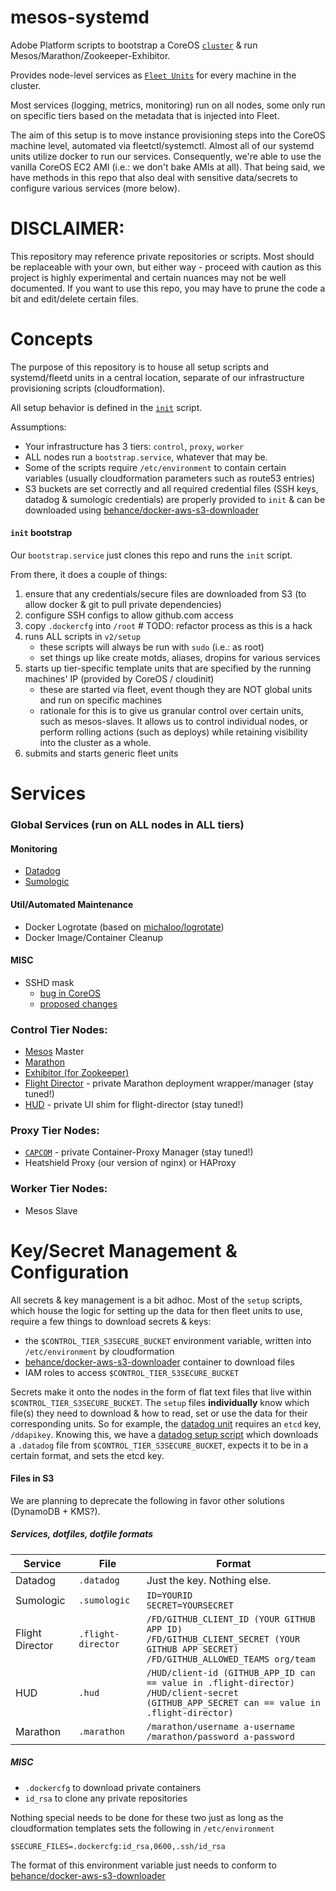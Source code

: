 # mesos-systemd

Adobe Platform scripts to bootstrap a CoreOS [`cluster`](https://github.com/adobe-platform/mesos-cluster) & run Mesos/Marathon/Zookeeper-Exhibitor.

Provides node-level services as [`Fleet Units`](https://coreos.com/using-coreos/clustering/) for every machine in the cluster.

Most services (logging, metrics, monitoring) run on all nodes, some only run on specific tiers based on the metadata that is injected into Fleet.

The aim of this setup is to move instance provisioning steps into the CoreOS machine level, automated via fleetctl/systemctl. Almost all of our systemd units utilize docker to run our services. Consequently, we're able to use the vanilla CoreOS EC2 AMI (i.e.: we don't bake AMIs at all). That being said, we have methods in this repo that also deal with sensitive data/secrets to configure various services (more below).

DISCLAIMER:
====

This repository may reference private repositories or scripts. Most should be replaceable with your own, but either way - proceed with caution as this project is highly experimental and certain nuances may not be well documented. If you want to use this repo, you may have to prune the code a bit and edit/delete certain files.

Concepts
====

The purpose of this repository is to house all setup scripts and systemd/fleetd units in a central location, separate of our infrastructure provisioning scripts (cloudformation).

All setup behavior is defined in the [`init`](https://github.com/adobe-platform/mesos-systemd/blob/master/init) script.

Assumptions:

- Your infrastructure has 3 tiers: `control`, `proxy`, `worker`
- ALL nodes run a `bootstrap.service`, whatever that may be.
- Some of the scripts require `/etc/environment` to contain certain variables (usually cloudformation parameters such as route53 entries)
- S3 buckets are set correctly and all required credential files (SSH keys, datadog & sumologic credentials) are properly provided to `init` & can be downloaded using [behance/docker-aws-s3-downloader](https://github.com/adobe-platform/docker-aws-s3-downloader)

#### `init` bootstrap

Our `bootstrap.service` just clones this repo and runs the `init` script.

From there, it does a couple of things:

1. ensure that any credentials/secure files are downloaded from S3 (to allow docker & git to pull private dependencies)
2. configure SSH configs to allow github.com access
3. copy `.dockercfg` into `/root` # TODO: refactor process as this is a hack
4. runs ALL scripts in `v2/setup`
    - these scripts will always be run with `sudo` (i.e.: as root)
    - set things up like create motds, aliases, dropins for various services
5. starts up tier-specific template units that are specified by the running machines' IP (provided by CoreOS / cloudinit)
    - these are started via fleet, event though they are NOT global units and run on specific machines
    - rationale for this is to give us granular control over certain units, such as mesos-slaves. It allows us to control individual nodes, or perform rolling actions (such as deploys) while retaining visibility into the cluster as a whole.
6. submits and starts generic fleet units

Services
====

### Global Services (run on ALL nodes in ALL tiers)

#### Monitoring
  - [Datadog](https://www.datadoghq.com/)
  - [Sumologic](https://www.sumologic.com/)

#### Util/Automated Maintenance
  - Docker Logrotate (based on [michaloo/logrotate](https://github.com/michaloo/logrotate))
  - Docker Image/Container Cleanup

#### MISC
  - SSHD mask
      - [bug in CoreOS](https://github.com/coreos/bugs/issues/966)
      - [proposed changes](https://github.com/coreos/init/pull/188)

### Control Tier Nodes:

- [Mesos](http://mesos.apache.org/) Master
- [Marathon](https://mesosphere.github.io/marathon/)
- [Exhibitor (for Zookeeper)](https://github.com/Netflix/exhibitor)
- [Flight Director](https://github.com/adobe-platform/flight-director) - private Marathon deployment wrapper/manager (stay tuned!)
- [HUD](https://github.com/adobe-platform/flight-director-hud) - private UI shim for flight-director (stay tuned!)

### Proxy Tier Nodes:
- [`CAPCOM`](https://github.com/adobe-platform/capcom) - private Container-Proxy Manager (stay tuned!)
- Heatshield Proxy (our version of nginx) or HAProxy

### Worker Tier Nodes:
- Mesos Slave

Key/Secret Management & Configuration
====

All secrets & key management is a bit adhoc. Most of the `setup` scripts, which house the logic for setting up the data for then fleet units to use, require a few things to download secrets & keys:

- the `$CONTROL_TIER_S3SECURE_BUCKET` environment variable, written into `/etc/environment` by cloudformation
- [behance/docker-aws-s3-downloader](https://github.com/behance/docker-aws-s3-downloader) container to download files
- IAM roles to access `$CONTROL_TIER_S3SECURE_BUCKET`

Secrets make it onto the nodes in the form of flat text files that live within `$CONTROL_TIER_S3SECURE_BUCKET`. The `setup` files **individually** know which file(s) they need to download & how to read, set or use the data for their corresponding units. So for example, the [datadog unit](https://github.com/adobe-platform/mesos-systemd/blob/master/v2/fleet/datadog.service#L21) requires an `etcd` key, `/ddapikey`. Knowing this, we have a [datadog setup script](https://github.com/adobe-platform/mesos-systemd/blob/master/v2/setup/datadog.sh) which downloads a `.datadog` file from `$CONTROL_TIER_S3SECURE_BUCKET`, expects it to be in a certain format, and sets the etcd key.

#### Files in S3

We are planning to deprecate the following in favor other solutions (DynamoDB + KMS?).

##### Services, dotfiles, dotfile formats

| Service       | File | Format |
| ------------- | ------------- | ------------- |
| Datadog | `.datadog` | Just the key. Nothing else. |
| Sumologic | `.sumologic` | `ID=YOURID`<br/>`SECRET=YOURSECRET`|
| Flight Director | `.flight-director` | `/FD/GITHUB_CLIENT_ID (YOUR GITHUB APP ID)`<br/>`/FD/GITHUB_CLIENT_SECRET (YOUR GITHUB APP SECRET)`<br/>`/FD/GITHUB_ALLOWED_TEAMS org/team` |
| HUD | `.hud` | `/HUD/client-id (GITHUB_APP_ID can == value in .flight-director)`<br/>`/HUD/client-secret (GITHUB_APP_SECRET can == value in .flight-director)`|
| Marathon | `.marathon` | `/marathon/username a-username`<br/>`/marathon/password a-password` |

##### MISC

- `.dockercfg` to download private containers
- `id_rsa` to clone any private repositories

Nothing special needs to be done for these two just as long as the cloudformation templates sets the following in `/etc/environment`

```
$SECURE_FILES=.dockercfg:id_rsa,0600,.ssh/id_rsa
```

The format of this environment variable just needs to conform to [behance/docker-aws-s3-downloader](https://github.com/behance/docker-aws-s3-downloader)
